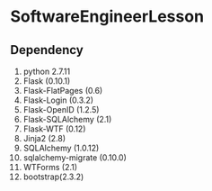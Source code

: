 # SoftwareEngineerLesson

## Dependency
1. python 2.7.11
2. Flask (0.10.1)
3. Flask-FlatPages (0.6)
4. Flask-Login (0.3.2)
5. Flask-OpenID (1.2.5)
6. Flask-SQLAlchemy (2.1)
7. Flask-WTF (0.12)
8. Jinja2 (2.8)
9. SQLAlchemy (1.0.12)
10. sqlalchemy-migrate (0.10.0)
11. WTForms (2.1)
12. bootstrap(2.3.2)
